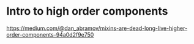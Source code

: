 # Intro to high order components

https://medium.com/@dan_abramov/mixins-are-dead-long-live-higher-order-components-94a0d2f9e750
